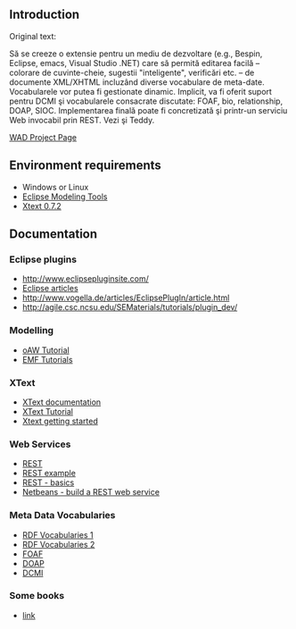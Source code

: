 ## Introduction ##

Original text:

Să se creeze o extensie pentru un mediu de dezvoltare (e.g., Bespin, Eclipse, emacs, Visual Studio .NET) care să permită editarea facilă – colorare de cuvinte-cheie, sugestii "inteligente", verificări etc. – de documente XML/XHTML incluzând diverse vocabulare de meta-date. Vocabularele vor putea fi gestionate dinamic. Implicit, va fi oferit suport pentru DCMI şi vocabularele consacrate discutate: FOAF, bio, relationship, DOAP, SIOC. Implementarea finală poate fi concretizată şi printr-un serviciu Web invocabil prin REST. Vezi şi Teddy.

[WAD Project Page](http://profs.info.uaic.ro/~busaco/teach/courses/wade/web-projects.html)


## Environment requirements ##
  * Windows or Linux
  * [Eclipse Modeling Tools](http://www.eclipse.org/downloads/download.php?file=/technology/epp/downloads/release/galileo/SR1/eclipse-modeling-galileo-SR1-incubation-win32.zip)
  * [Xtext 0.7.2](http://www.eclipse.org/Xtext/download/)

## Documentation ##

### Eclipse plugins ###
  * http://www.eclipsepluginsite.com/
  * [Eclipse articles](http://www.eclipse.org/articles/index.php)
  * http://www.vogella.de/articles/EclipsePlugIn/article.html
  * http://agile.csc.ncsu.edu/SEMaterials/tutorials/plugin_dev/

### Modelling ###
  * [oAW Tutorial](http://www.openarchitectureware.org/pub/documentation/4.3.1/html/contents/emf_tutorial.html)
  * [EMF Tutorials](http://www.eclipse.org/modeling/emf/docs/)

### XText ###
  * [XText documentation](http://www.eclipse.org/Xtext/documentation/)
  * [XText Tutorial](http://www.openarchitectureware.org/pub/documentation/4.3/html/contents/xtext_tutorial.html)
  * [Xtext getting started](http://wiki.eclipse.org/Xtext/GettingStarted)

### Web Services ###
  * [REST](http://www.peej.co.uk/articles/rest.html)
  * [REST example](http://www.peej.co.uk/articles/restfully-delicious.html)
  * [REST - basics](http://www.ibm.com/developerworks/webservices/library/ws-restful/index.html)
  * [Netbeans - build a REST web service](http://netbeans.org/kb/docs/websvc/rest.html)

### Meta Data Vocabularies ###
  * [RDF Vocabularies 1](http://www.devx.com/semantic/Article/35906)
  * [RDF Vocabularies 2](http://willdaniels.co.uk/reference/rdf-vocabulary)
  * [FOAF](http://www.foaf-project.org/)
  * [DOAP](https://trac.usefulinc.com/doap)
  * [DCMI](http://dublincore.org/specifications/)

### Some books ###
  * [link](http://students.info.uaic.ro/~achica/WAD/)